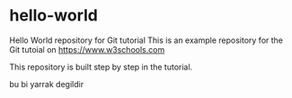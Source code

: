  # hello-world
Hello World repository for Git tutorial
This is an example repository for the Git tutoial on https://www.w3schools.com

This repository is built step by step in the tutorial.
 
bu bi yarrak degildir

